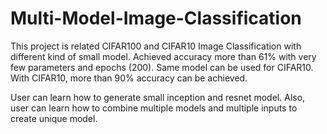 # Multi-Model-Image-Classification
This project is related CIFAR100 and CIFAR10 Image Classification with different kind of small model. Achieved accuracy more than 61% with very few parameters and epochs (200). Same model can be used for CIFAR10. With CIFAR10, more than 90% accuracy can be achieved.

User can learn how to generate small inception and resnet model. Also, user can learn how to combine multiple models and multiple inputs to create unique model.
